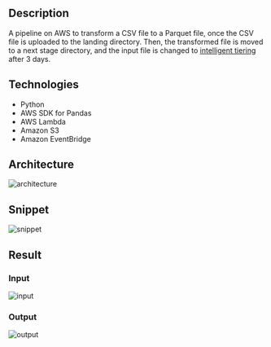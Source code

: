 ## Description
A pipeline on AWS to transform a CSV file to a Parquet file, once the CSV file is uploaded to the landing directory. Then, the transformed file is moved to a next stage directory, and the input file is changed to [intelligent tiering](https://aws.amazon.com/s3/storage-classes/intelligent-tiering/) after 3 days.

## Technologies
- Python
- AWS SDK for Pandas
- AWS Lambda
- Amazon S3
- Amazon EventBridge

## Architecture
![architecture](https://github.com/Lu15700/event-driven-pipeline_in_aws/assets/102251361/4d100087-f1c8-491b-a7f3-21e901bca0f7)

## Snippet
![snippet](https://github.com/Lu15700/event-driven_pipeline_in_aws/assets/102251361/bff14695-4b79-4475-9d6e-43930ae457ac)

## Result

### Input
![input](https://github.com/Lu15700/event-driven_pipeline_in_aws/assets/102251361/49023077-0c41-48d8-8591-f142f18318d8)

### Output
![output](https://github.com/Lu15700/event-driven_pipeline_in_aws/assets/102251361/febef3e0-a601-4d73-98bd-0f93cc4184e1)
